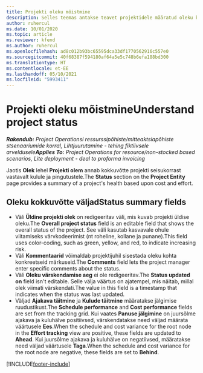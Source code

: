 ```yaml
---
title: Projekti oleku mõistmine
description: Selles teemas antakse teavet projektidele määratud oleku kohta rakenduses Dynamics 365 Project Operations.
author: ruhercul
ms.date: 10/01/2020
ms.topic: article
ms.reviewer: kfend
ms.author: ruhercul
ms.openlocfilehash: ad8c012b93bc65595dca33df1770562916c557e0
ms.sourcegitcommit: 40f68387f594180af64a5e5c748b6efa188bd300
ms.translationtype: HT
ms.contentlocale: et-EE
ms.lasthandoff: 05/10/2021
ms.locfileid: "5993411"
---
```

# <a name="understand-project-status"></a><span data-ttu-id="943f6-103">Projekti oleku mõistmine</span><span class="sxs-lookup"><span data-stu-id="943f6-103">Understand project status</span></span>

<span data-ttu-id="943f6-104">_**Rakendub:** Project Operationsi ressurssipõhiste/mitteaktsiapõhiste stsenaariumide korral,  Lihtjuurutamine - tehing fiktiivsele arveldusele_</span><span class="sxs-lookup"><span data-stu-id="943f6-104">_**Applies To:** Project Operations for resource/non-stocked based scenarios, Lite deployment - deal to proforma invoicing_</span></span>


<span data-ttu-id="943f6-105">Jaotis **Olek** lehel **Projekti olem** annab kokkuvõtte projekti seisukorrast vastavalt kulule ja pingutustele.</span><span class="sxs-lookup"><span data-stu-id="943f6-105">The **Status** section on the **Project Entity** page provides a summary of a project's health based upon cost and effort.</span></span>


## <a name="status-summary-fields"></a><span data-ttu-id="943f6-106">Oleku kokkuvõtte väljad</span><span class="sxs-lookup"><span data-stu-id="943f6-106">Status summary fields</span></span>

- <span data-ttu-id="943f6-107">Väli **Üldine projekti olek** on redigeeritav väli, mis kuvab projekti üldise oleku.</span><span class="sxs-lookup"><span data-stu-id="943f6-107">The **Overall project status** field is an editable field that shows the overall status of the project.</span></span> <span data-ttu-id="943f6-108">See väli kasutab kasvavale ohule viitamiseks värvkodeerimist (nt roheline, kollane ja punane).</span><span class="sxs-lookup"><span data-stu-id="943f6-108">This field uses color-coding, such as green, yellow, and red, to indicate increasing risk.</span></span> 
- <span data-ttu-id="943f6-109">Väli **Kommentaarid** võimaldab projektijuhil sisestada oleku kohta konkreetseid märkuseid.</span><span class="sxs-lookup"><span data-stu-id="943f6-109">The **Comments** field lets the project manager enter specific comments about the status.</span></span> 
- <span data-ttu-id="943f6-110">Väli **Oleku värskendamise aeg** ei ole redigeeritav.</span><span class="sxs-lookup"><span data-stu-id="943f6-110">The **Status updated on** field isn't editable.</span></span> <span data-ttu-id="943f6-111">Selle välja väärtus on ajatempel, mis näitab, millal olek viimati värskendati.</span><span class="sxs-lookup"><span data-stu-id="943f6-111">The value in this field is a timestamp that indicates when the status was last updated.</span></span>
- <span data-ttu-id="943f6-112">Väljad **Ajakava täitmine** ja **Kulude täitmine** määratakse jälgimise ruudustikust.</span><span class="sxs-lookup"><span data-stu-id="943f6-112">The **Schedule performance** and **Cost performance** fields are set from the tracking grid.</span></span> <span data-ttu-id="943f6-113">Kui vaates **Panuse jälgimine** on juursõlme ajakava ja kuluhälve positiivsed, värskendatakse need väljad määrata väärtusele **Ees**.</span><span class="sxs-lookup"><span data-stu-id="943f6-113">When the schedule and cost variance for the root node in the **Effort tracking** view are positive, these fields are updated to **Ahead**.</span></span> <span data-ttu-id="943f6-114">Kui juursõlme ajakava ja kuluhälve on negatiivsed, määratakse need väljad väärtusele **Taga**.</span><span class="sxs-lookup"><span data-stu-id="943f6-114">When the schedule and cost variance for the root node are negative, these fields are set to **Behind**.</span></span>


[!INCLUDE[footer-include](../includes/footer-banner.md)]